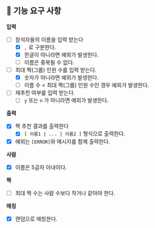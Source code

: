 ## 📑 기능 요구 사항

**입력**

- [ ] 참석자들의 이름을 입력 받는다
    - [x] `,` 로 구분한다.
    - [x] 한글이 아니라면 예외가 발생한다.
    - [ ] 이름은 중복될 수 없다.
- [ ] 최대 짝(그룹) 인원 수를 입력 받는다.
    - [x] 숫자가 아니라면 예외가 발생한다.
    - [ ] 이름 수 < 최대 짝(그룹) 인원 수인 경우 예외가 발생한다.
- [ ] 재추천 여부를 입력 받는다.
    - [ ] `y` 또는 `n` 가 아니라면 예외가 발생한다.

**출력**

- [x] 짝 추천 결과를 출력한다
    - [x] `[ 이름1 | ... | 이름2 ]` 형식으로 출력한다.
- [x] 예외는 `[ERROR]`와 메시지를 함께 출력한다.

**사람**

- [x] 이름은 5글자 이내이다.

**짝**

- [ ] 최대 짝 수는 사람 수보다 작거나 같아야 한다.

**매칭**

- [x] 랜덤으로 매칭한다.